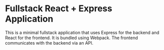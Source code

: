 # Fullstack React + Express Application

This is a minimal fullstack application that uses Express for the backend and React for the frontend. It is bundled using Webpack. The frontend communicates with the backend via an API.

